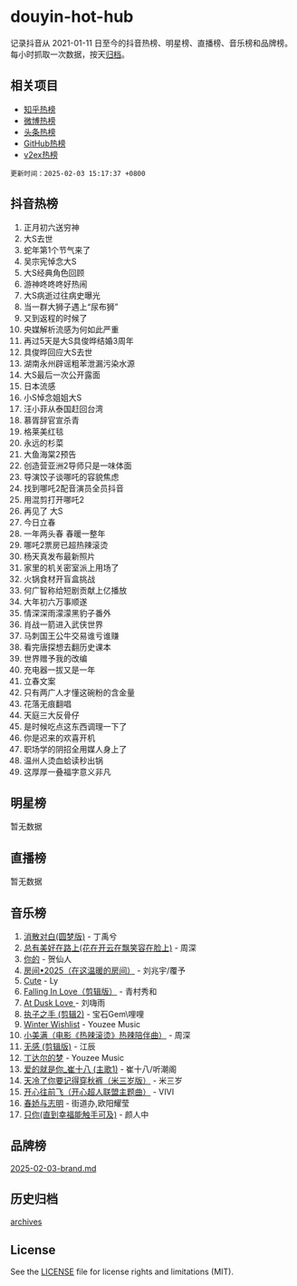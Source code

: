 # douyin-hot-hub

记录抖音从 2021-01-11 日至今的抖音热榜、明星榜、直播榜、音乐榜和品牌榜。每小时抓取一次数据，按天[归档](archives)。

## 相关项目

- [知乎热榜](https://github.com/lonnyzhang423/zhihu-hot-hub)
- [微博热榜](https://github.com/lonnyzhang423/weibo-hot-hub)
- [头条热榜](https://github.com/lonnyzhang423/toutiao-hot-hub)
- [GitHub热榜](https://github.com/lonnyzhang423/github-hot-hub)
- [v2ex热榜](https://github.com/lonnyzhang423/v2ex-hot-hub)


`更新时间：2025-02-03 15:17:37 +0800`

## 抖音热榜

1. 正月初六送穷神
1. 大S去世
1. 蛇年第1个节气来了
1. 吴宗宪悼念大S
1. 大S经典角色回顾
1. 游神咚咚咚好热闹
1. 大S病逝过往病史曝光
1. 当一群大狮子遇上“尿布狮”
1. 又到返程的时候了
1. 央媒解析流感为何如此严重
1. 再过5天是大S具俊晔结婚3周年
1. 具俊晔回应大S去世
1. 湖南永州辟谣粗苯泄漏污染水源
1. 大S最后一次公开露面
1. 日本流感
1. 小S悼念姐姐大S
1. 汪小菲从泰国赶回台湾
1. 慕胥辞官宣杀青
1. 格莱美红毯
1. 永远的杉菜
1. 大鱼海棠2预告
1. 创造营亚洲2导师只是一味体面
1. 导演饺子谈哪吒的容貌焦虑
1. 找到哪吒2配音演员全员抖音
1. 用混剪打开哪吒2
1. 再见了 大S
1. 今日立春
1. 一年两头春 春暖一整年
1. 哪吒2票房已超热辣滚烫
1. 杨天真发布最新照片
1. 家里的机关密室派上用场了
1. 火锅食材开盲盒挑战
1. 何广智称给短剧贡献上亿播放
1. 大年初六万事顺遂
1. 情深深雨濛濛黑豹子番外
1. 肖战一箭进入武侠世界
1. 马刺国王公牛交易谁亏谁赚
1. 看完唐探想去翻历史课本
1. 世界赠予我的改编
1. 充电器一拔又是一年
1. 立春文案
1. 只有两广人才懂这碗粉的含金量
1. 花落无痕翻唱
1. 天庭三大反骨仔
1. 是时候吃点这东西调理一下了
1. 你是迟来的欢喜开机
1. 职场学的阴招全用媒人身上了
1. 温州人烫血蛤读秒出锅
1. 这厚厚一叠福字意义非凡

## 明星榜

暂无数据

## 直播榜

暂无数据

## 音乐榜

1. [消散对白(圆梦版)](https://sf5-hl-cdn-tos.douyinstatic.com/obj/tos-cn-ve-2774/og4jB5I5IizzoZVAAAzWgBMAsMDWoArfwBOiFs) - 丁禹兮
1. [总有美好在路上(花在开云在飘笑容在脸上)](https://sf6-cdn-tos.douyinstatic.com/obj/tos-cn-ve-2774/oU5u7NwtfBIvaNhoQBszOvAlRiAoiWAVVyBMq4) - 周深
1. [你的](https://sf5-hl-cdn-tos.douyinstatic.com/obj/tos-cn-ve-2774/oYuIeKf42jB7sEV6B2upMdpYAgfrQWj0FeRegh) - 贺仙人
1. [房间•2025（在这温暖的房间）](https://sf5-hl-cdn-tos.douyinstatic.com/obj/tos-cn-ve-2774/oMzJcnT8BgIetASeBfwfEeBQVNfACiCifhfZP7g) - 刘兆宇/覆予
1. [Cute](https://sf5-hl-cdn-tos.douyinstatic.com/obj/tos-cn-ve-2774/o4IbIzHWKAAB4wsS5qMBRiiAlEBGTpQRNfFvuo) - Ly
1. [Falling In Love（剪辑版）](https://sf5-hl-cdn-tos.douyinstatic.com/obj/tos-cn-ve-2774/o8ajpA8zzgBPahbBIO8AcKGBLJezFCRd1wfP9f) - 青村秀和
1. [ At Dusk  Love ](https://sf5-hl-cdn-tos.douyinstatic.com/obj/tos-cn-ve-2774/o8CrpCf5CaYgI4ZrtQgMQAFEfuGqNnRSDQAPBc) - 刘嗨雨
1. [执子之手 (剪辑2)](https://sf5-hl-cdn-tos.douyinstatic.com/obj/tos-cn-ve-2774/oUoZLQjCc31XzqsBnBQUNgeKtYPBcgbFDwtfcu) - 宝石Gem\哩哩
1. [Winter Wishlist](https://sf6-cdn-tos.douyinstatic.com/obj/tos-cn-ve-2774/oIIgUOeamCFCVAzxN6MFRLIBlLGpUqQxeeHrLE) - Youzee Music
1. [小美满（电影《热辣滚烫》热辣陪伴曲）](https://sf5-hl-cdn-tos.douyinstatic.com/obj/tos-cn-ve-2774/o0GAn2lSgfZIDUgtevCGDQYnFg4CwnrBaxbTZL) - 周深
1. [无感 (剪辑版)](https://sf5-hl-cdn-tos.douyinstatic.com/obj/tos-cn-ve-2774/o0eIsUzJBDlQaQFC5OFlgbMEZC1TFYBftOBn6p) - 江辰
1. [丁达尔的梦](https://sf5-hl-cdn-tos.douyinstatic.com/obj/tos-cn-ve-2774/oMU3WirUZBVQkAC9ccG5P2IQirziZM2RTInUY) - Youzee Music
1. [爱的就是你_崔十八 (主歌1)](https://sf5-hl-cdn-tos.douyinstatic.com/obj/tos-cn-ve-2774/oI5BO5DhFZ6UTcNCnZaOCBLtZ7WIMQGfgnXf5E) - 崔十八/听潮阁
1. [天冷了你要记得穿秋裤（米三岁版）](https://sf5-hl-cdn-tos.douyinstatic.com/obj/tos-cn-ve-2774/oQlIwVIDWiZ6BQilAorS7MA0AgCkQDvcZAdm1) - 米三岁
1. [开心往前飞（开心超人联盟主题曲）](https://sf5-hl-cdn-tos.douyinstatic.com/obj/tos-cn-ve-2774/9d8fb7c82cf1421fb93a9fe925275e0a) - VIVI
1. [春娇与志明](https://sf5-hl-cdn-tos.douyinstatic.com/obj/tos-cn-ve-2774/e530d8fceb7044b39707d7f9ff54add1) - 街道办,欧阳耀莹
1. [只你(直到幸福能触手可及)](https://sf5-hl-cdn-tos.douyinstatic.com/obj/tos-cn-ve-2774/o0lBkRDzFTeaVSUz3ZZSCBVtZ5DIMQGfgmEAuE) - 颜人中

## 品牌榜

[2025-02-03-brand.md](archives/2025-02-03-brand.md)

## 历史归档

[archives](archives)

## License

See the [LICENSE](LICENSE) file for license rights and limitations (MIT).
